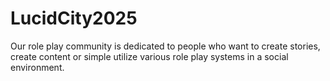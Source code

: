 # LucidCity2025
Our role play community is dedicated to people who want to create stories, create content or simple utilize various role play systems in a social environment.
